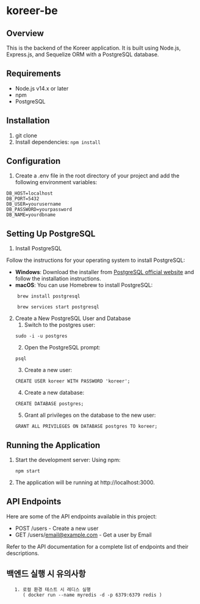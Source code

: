 # koreer-be

## Overview
This is the backend of the Koreer application. It is built using Node.js, Express.js, and Sequelize ORM with a PostgreSQL database.

## Requirements
- Node.js v14.x or later
- npm
- PostgreSQL

## Installation
1. git clone
2. Install dependencies:
    ```npm install```

## Configuration
1. Create a .env file in the root directory of your project and add the following environment variables:
```
DB_HOST=localhost
DB_PORT=5432
DB_USER=yourusername
DB_PASSWORD=yourpassword
DB_NAME=yourdbname
```

## Setting Up PostgreSQL

1. Install PostgreSQL

Follow the instructions for your operating system to install PostgreSQL:

- **Windows**: Download the installer from [PostgreSQL official website](https://www.postgresql.org/download/windows/) and follow the installation instructions.
- **macOS**: You can use Homebrew to install PostgreSQL:
```
    brew install postgresql

    brew services start postgresql
```
2. Create a New PostgreSQL User and Database
    1. Switch to the postgres user:
    ```
    sudo -i -u postgres
    ```
    2. Open the PostgreSQL prompt:
    ```
    psql
    ```
    3. Create a new user:
    ```
    CREATE USER koreer WITH PASSWORD 'koreer';
    ```
    4. Create a new database:
    ```
    CREATE DATABASE postgres;
    ```
    5. Grant all privileges on the database to the new user:
    ```
    GRANT ALL PRIVILEGES ON DATABASE postgres TO koreer;
    ```
## Running the Application
1. Start the development server:
    Using npm:
    ```
    npm start
    ```
2. The application will be running at http://localhost:3000.

## API Endpoints
Here are some of the API endpoints available in this project:
 - POST /users - Create a new user
 - GET /users/email@example.com - Get a user by Email

 Refer to the API documentation for a complete list of endpoints and their descriptions.

## 백엔드 실행 시 유의사항
````
   1. 로컬 환경 테스트 시 레디스 실행
      ( docker run --name myredis -d -p 6379:6379 redis )
````